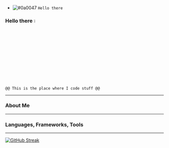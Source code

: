 - ![#0a0047](https://via.placeholder.com/15/0a0047/000000?text=+) `Hello there`
### Hello there <img src="https://media.giphy.com/media/hvRJCLFzcasrR4ia7z/giphy.gif" width="5%">
``` @@ This is the place where I code stuff @@ ```

---
### About Me

---
### Languages, Frameworks, Tools

---
[![GitHub Streak](http://github-readme-streak-stats.herokuapp.com?user=anand-dev-parekh&theme=tokyonight)](https://git.io/streak-stats)
